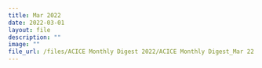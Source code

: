 ```yaml
---
title: Mar 2022
date: 2022-03-01
layout: file
description: ""
image: ""
file_url: /files/ACICE Monthly Digest 2022/ACICE Monthly Digest_Mar 22.pdf
---
```


